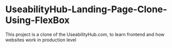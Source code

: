 # UseabilityHub-Landing-Page-Clone-Using-FlexBox
 This project is a clone of the UseabilityHub.com, to learn frontend and how websites work in production level
